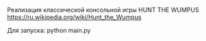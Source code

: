 Реализация классической консольной игры HUNT THE WUMPUS
https://ru.wikipedia.org/wiki/Hunt_the_Wumpus

Для запуска:
python main.py
